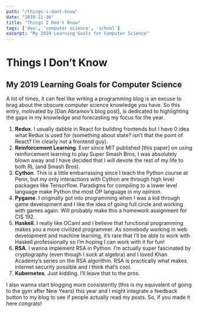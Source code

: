 ```yaml
---
path: "/things-i-dont-know"
date: "2019-11-16"
title: "Things I Don't Know"
tags: ['dev', 'computer science', 'school']
excerpt: "My 2019 Learning Goals for Computer Science"
---
```


# Things I Don’t Know
## My 2019 Learning Goals for Computer Science

A lot of times, it can feel like writing a programming blog is an excuse to brag about the obscure computer science knowledge you have. So this entry, motivated by [Dan Abramov’s blog post], is dedicated to highlighting the gaps in my knowledge and forecasting my focus for the year.

1. **Redux**.  I usually dabble in React for building frontends but I have 0 idea what Redux is used for (something about state? isn’t that the point of React? I’m clearly not a frontend guy).
2. **Reinforcement Learning**. Ever since MIT published [this paper] on using reinforcement learning to play Super Smash Bros, I was absolutely blown away and I have decided that I will devote the rest of my life to both RL (and Smash Bros).
3. **Cython**. This is a little embarrassing since I teach the Python course at Penn, but my only interactions with Cython are through high level packages like Tensorflow. Paradigms for compiling to a lower level language make Python the most OP language in my opinion.
4. **Pygame**. I originally got into programming when I was a kid through game development and I like the idea of going full circle and working with games again. Will probably make this a homework assignment for CIS 192.
5. **Haskell**. I really like OCaml and I believe that functional programming makes you a more civilized programmer. As somebody working in web development and machine learning, it’s rare that I’ll be able to work with Haskell professionally so I’m hoping I can work with it for fun!
6. **RSA**. I wanna implement RSA in Python. I’m actually super fascinated by cryptography (even though I suck at algebra) and I loved Khan Academy’s series on the RSA algorithm. RSA is practically what makes internet security possible and I think that’s cool.
7. **Kubernetes**. Just kidding. I’ll leave that to the pros.

I also wanna start blogging more consistently (this is my equivalent of going to the gym after New Years) this year and I might integrate a feedback button to my blog to see if people actually read my posts. So, if you made it here congrats!